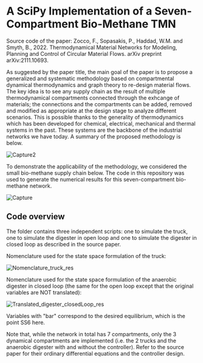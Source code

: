 # A SciPy Implementation of a Seven-Compartment Bio-Methane TMN

Source code of the paper: 
Zocco, F., Sopasakis, P., Haddad, W.M. and Smyth, B., 2022. Thermodynamical Material Networks for Modeling, Planning and Control of Circular Material Flows. arXiv preprint arXiv:2111.10693. 

As suggested by the paper title, the main goal of the paper is to propose a generalized and systematic methodology based on compartmental dynamical thermodynamics and graph theory to re-design material flows. The key idea is to see any supply chain as the result of multiple thermodynamical compartments connected through the exhcange of materials; the connections and the compartments can be added, removed and modified as appropriate at the design stage to analyze different scenarios. This is possible thanks to the generality of thermodynamics which has been developed for chemical, electrical, mechanical and thermal systems in the past. These systems are the backbone of the industrial networks we have today. A summary of the proposed methodology is below.

![Capture2](https://user-images.githubusercontent.com/62107909/183888447-470f25de-0b4d-41e0-9725-0c0fd103ad34.JPG)

To demonstrate the applicability of the methodology, we considered the small bio-methane supply chain below. The code in this repository was used to generate the numerical results for this seven-compartment bio-methane network. 

![Capture](https://user-images.githubusercontent.com/62107909/183885363-2bdfe96f-962e-4e4d-9b4a-e1a560ad6bf7.JPG)





## Code overview
The folder contains three independent scripts: one to simulate the truck, one to simulate the digester in open loop and one to simulate the digester in closed loop as described in the source paper.

Nomenclature used for the state space formulation of the truck:

![Nomenclature_truck_res](https://user-images.githubusercontent.com/62107909/180830194-156bd004-1ac8-445c-b011-45d97f860098.JPG)


Nomenclature used for the state space formulation of the anaerobic digester in closed loop (the same for the open loop except that the original variables are NOT translated):

![Translated_digester_closedLoop_res](https://user-images.githubusercontent.com/62107909/180830819-2fafeb5f-2605-4c5d-b253-3cc3c3ab4477.JPG)


Variables with "bar" correspond to the desired equilibrium, which is the point SS6 here.

Note that, while the network in total has 7 compartments, only the 3 dynamical compartments are implemented (i.e. the 2 trucks and the anaerobic digester with and without the controller). Refer to the source paper for their ordinary differential equations and the controller design.   
